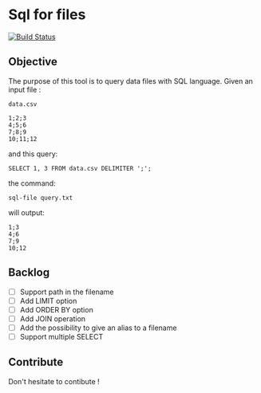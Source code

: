 Sql for files
=============

[![Build Status](https://img.shields.io/travis/LilMeyer/sql-for-files/master.svg?style=flat-square)](https://travis-ci.org/LilMeyer/sql-for-files)

## Objective

The purpose of this tool is to query data files with SQL language. Given an
input file :

`data.csv`
```
1;2;3
4;5;6
7;8;9
10;11;12
```

and this query:
```
SELECT 1, 3 FROM data.csv DELIMITER ';';
```

the command:
```
sql-file query.txt
```

will output:
```
1;3
4;6
7;9
10;12
```

## Backlog

 * [ ] Support path in the filename
 * [ ] Add LIMIT option
 * [ ] Add ORDER BY option
 * [ ] Add JOIN operation
 * [ ] Add the possibility to give an alias to a filename
 * [ ] Support multiple SELECT

## Contribute

Don't hesitate to contibute !
